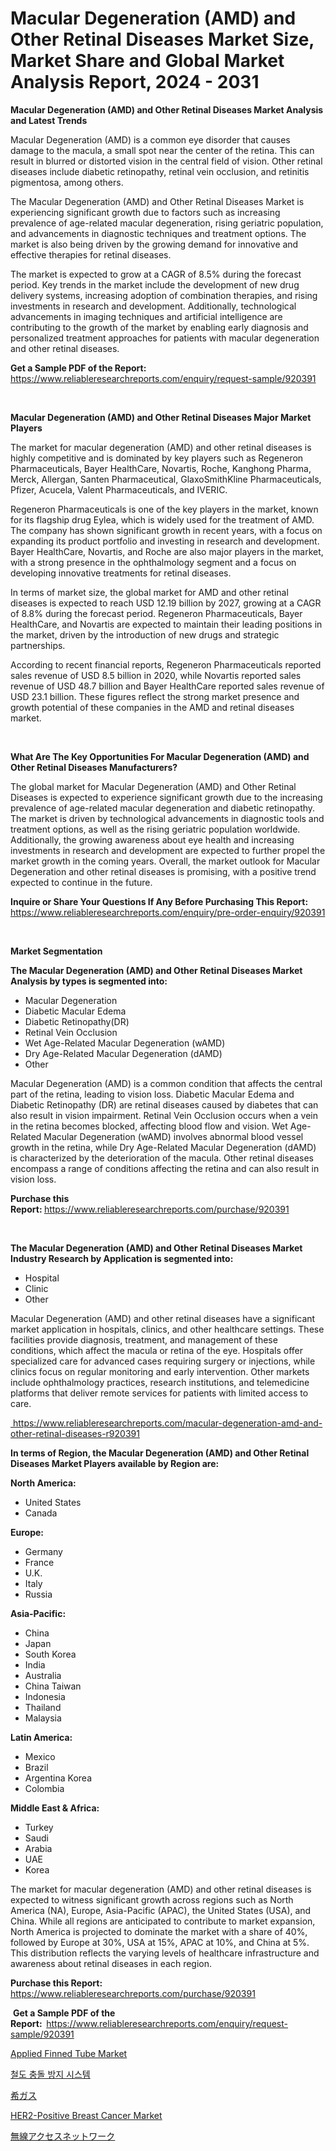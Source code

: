<p><h1>Macular Degeneration (AMD) and Other Retinal Diseases Market Size, Market Share and Global Market Analysis Report, 2024 - 2031</h1></p><p><strong>Macular Degeneration (AMD) and Other Retinal Diseases Market Analysis and Latest Trends</strong></p>
<p><p>Macular Degeneration (AMD) is a common eye disorder that causes damage to the macula, a small spot near the center of the retina. This can result in blurred or distorted vision in the central field of vision. Other retinal diseases include diabetic retinopathy, retinal vein occlusion, and retinitis pigmentosa, among others.</p><p>The Macular Degeneration (AMD) and Other Retinal Diseases Market is experiencing significant growth due to factors such as increasing prevalence of age-related macular degeneration, rising geriatric population, and advancements in diagnostic techniques and treatment options. The market is also being driven by the growing demand for innovative and effective therapies for retinal diseases.</p><p>The market is expected to grow at a CAGR of 8.5% during the forecast period. Key trends in the market include the development of new drug delivery systems, increasing adoption of combination therapies, and rising investments in research and development. Additionally, technological advancements in imaging techniques and artificial intelligence are contributing to the growth of the market by enabling early diagnosis and personalized treatment approaches for patients with macular degeneration and other retinal diseases.</p></p>
<p><strong>Get a Sample PDF of the Report:&nbsp;</strong> <a href="https://www.reliableresearchreports.com/enquiry/request-sample/920391">https://www.reliableresearchreports.com/enquiry/request-sample/920391</a></p>
<p>&nbsp;</p>
<p><strong>Macular Degeneration (AMD) and Other Retinal Diseases Major Market Players</strong></p>
<p><p>The market for macular degeneration (AMD) and other retinal diseases is highly competitive and is dominated by key players such as Regeneron Pharmaceuticals, Bayer HealthCare, Novartis, Roche, Kanghong Pharma, Merck, Allergan, Santen Pharmaceutical, GlaxoSmithKline Pharmaceuticals, Pfizer, Acucela, Valent Pharmaceuticals, and IVERIC. </p><p>Regeneron Pharmaceuticals is one of the key players in the market, known for its flagship drug Eylea, which is widely used for the treatment of AMD. The company has shown significant growth in recent years, with a focus on expanding its product portfolio and investing in research and development. Bayer HealthCare, Novartis, and Roche are also major players in the market, with a strong presence in the ophthalmology segment and a focus on developing innovative treatments for retinal diseases.</p><p>In terms of market size, the global market for AMD and other retinal diseases is expected to reach USD 12.19 billion by 2027, growing at a CAGR of 8.8% during the forecast period. Regeneron Pharmaceuticals, Bayer HealthCare, and Novartis are expected to maintain their leading positions in the market, driven by the introduction of new drugs and strategic partnerships.</p><p>According to recent financial reports, Regeneron Pharmaceuticals reported sales revenue of USD 8.5 billion in 2020, while Novartis reported sales revenue of USD 48.7 billion and Bayer HealthCare reported sales revenue of USD 23.1 billion. These figures reflect the strong market presence and growth potential of these companies in the AMD and retinal diseases market.</p></p>
<p>&nbsp;</p>
<p><strong>What Are The Key Opportunities For Macular Degeneration (AMD) and Other Retinal Diseases Manufacturers?</strong></p>
<p><p>The global market for Macular Degeneration (AMD) and Other Retinal Diseases is expected to experience significant growth due to the increasing prevalence of age-related macular degeneration and diabetic retinopathy. The market is driven by technological advancements in diagnostic tools and treatment options, as well as the rising geriatric population worldwide. Additionally, the growing awareness about eye health and increasing investments in research and development are expected to further propel the market growth in the coming years. Overall, the market outlook for Macular Degeneration and other retinal diseases is promising, with a positive trend expected to continue in the future.</p></p>
<p><strong>Inquire or Share Your Questions If Any Before Purchasing This Report:</strong> <a href="https://www.reliableresearchreports.com/enquiry/pre-order-enquiry/920391">https://www.reliableresearchreports.com/enquiry/pre-order-enquiry/920391</a></p>
<p>&nbsp;</p>
<p><strong>Market Segmentation</strong></p>
<p><strong>The Macular Degeneration (AMD) and Other Retinal Diseases Market Analysis by types is segmented into:</strong></p>
<p><ul><li>Macular Degeneration</li><li>Diabetic Macular Edema</li><li>Diabetic Retinopathy(DR)</li><li>Retinal Vein Occlusion</li><li>Wet Age-Related Macular Degeneration (wAMD)</li><li>Dry Age-Related Macular Degeneration (dAMD)</li><li>Other</li></ul></p>
<p><p>Macular Degeneration (AMD) is a common condition that affects the central part of the retina, leading to vision loss. Diabetic Macular Edema and Diabetic Retinopathy (DR) are retinal diseases caused by diabetes that can also result in vision impairment. Retinal Vein Occlusion occurs when a vein in the retina becomes blocked, affecting blood flow and vision. Wet Age-Related Macular Degeneration (wAMD) involves abnormal blood vessel growth in the retina, while Dry Age-Related Macular Degeneration (dAMD) is characterized by the deterioration of the macula. Other retinal diseases encompass a range of conditions affecting the retina and can also result in vision loss.</p></p>
<p><strong>Purchase this Report:&nbsp;</strong><a href="https://www.reliableresearchreports.com/purchase/920391">https://www.reliableresearchreports.com/purchase/920391</a></p>
<p>&nbsp;</p>
<p><strong>The Macular Degeneration (AMD) and Other Retinal Diseases Market Industry Research by Application is segmented into:</strong></p>
<p><ul><li>Hospital</li><li>Clinic</li><li>Other</li></ul></p>
<p><p>Macular Degeneration (AMD) and other retinal diseases have a significant market application in hospitals, clinics, and other healthcare settings. These facilities provide diagnosis, treatment, and management of these conditions, which affect the macula or retina of the eye. Hospitals offer specialized care for advanced cases requiring surgery or injections, while clinics focus on regular monitoring and early intervention. Other markets include ophthalmology practices, research institutions, and telemedicine platforms that deliver remote services for patients with limited access to care.</p></p>
<p><a href="https://www.reliableresearchreports.com/macular-degeneration-amd-and-other-retinal-diseases-r920391">&nbsp;https://www.reliableresearchreports.com/macular-degeneration-amd-and-other-retinal-diseases-r920391</a></p>
<p><strong>In terms of Region, the Macular Degeneration (AMD) and Other Retinal Diseases Market Players available by Region are:</strong></p>
<p>
    <p> <strong> North America: </strong>
        <ul>
            <li>United States</li>
            <li>Canada</li>
        </ul>
        </p> 
    <p> <strong> Europe: </strong>
        <ul>
            <li>Germany</li>
            <li>France</li>
            <li>U.K.</li>
            <li>Italy</li>
            <li>Russia</li>
        </ul>
        </p> 
    <p> <strong> Asia-Pacific: </strong>
        <ul>
            <li>China</li>
            <li>Japan</li>
            <li>South Korea</li>
            <li>India</li>
            <li>Australia</li>
            <li>China Taiwan</li>
            <li>Indonesia</li>
            <li>Thailand</li>
            <li>Malaysia</li>
        </ul>
        </p> 
    <p> <strong> Latin America: </strong>
        <ul>
            <li>Mexico</li>
            <li>Brazil</li>
            <li>Argentina Korea</li>
            <li>Colombia</li>
        </ul>
        </p> 
    <p> <strong> Middle East & Africa: </strong>
        <ul>
            <li>Turkey</li>
            <li>Saudi</li>
            <li>Arabia</li>
            <li>UAE</li>
            <li>Korea</li>
        </ul>
    </p>
    </p>
<p><p>The market for macular degeneration (AMD) and other retinal diseases is expected to witness significant growth across regions such as North America (NA), Europe, Asia-Pacific (APAC), the United States (USA), and China. While all regions are anticipated to contribute to market expansion, North America is projected to dominate the market with a share of 40%, followed by Europe at 30%, USA at 15%, APAC at 10%, and China at 5%. This distribution reflects the varying levels of healthcare infrastructure and awareness about retinal diseases in each region.</p></p>
<p><strong>Purchase this Report: </strong><a href="https://www.reliableresearchreports.com/purchase/920391">https://www.reliableresearchreports.com/purchase/920391</a></p>
<p>&nbsp;<strong>Get a Sample PDF of the Report:&nbsp;&nbsp;</strong><a href="https://www.reliableresearchreports.com/enquiry/request-sample/920391">https://www.reliableresearchreports.com/enquiry/request-sample/920391</a></p>
<p><strong></strong></p>
<p><p><a href="https://issuu.com/reportprime-2/docs/applied-finned-tube-market-size-2030.pptx">Applied Finned Tube Market</a></p><p><a href="https://medium.com/@ukaszduda1/%EC%B2%A0%EB%8F%84-%EC%B6%A9%EB%8F%8C-%EB%B0%A9%EC%A7%80-%EC%8B%9C%EC%8A%A4%ED%85%9C-%EC%8B%9C%EC%9E%A5-%EC%A1%B0%EC%82%AC-%EB%B3%B4%EA%B3%A0%EC%84%9C-%EA%B7%B8-%EC%97%AD%EC%82%AC-%EB%B0%8F-2024%EB%85%84%EB%B6%80%ED%84%B0-2031%EB%85%84%EA%B9%8C%EC%A7%80%EC%9D%98-%EC%98%88%EC%B8%A1-13f18d562abe">철도 충돌 방지 시스템</a></p><p><a href="https://github.com/laurenreichert/Market-Research-Report-List-1/blob/main/943303647366.md">希ガス</a></p><p><a href="https://github.com/cameroneffertz/Market-Research-Report-List-1/blob/main/her2-positive-breast-cancer-market.md">HER2-Positive Breast Cancer Market</a></p><p><a href="https://github.com/vtbvgl20191192/Market-Research-Report-List-1/blob/main/137321347365.md">無線アクセスネットワーク</a></p></p>